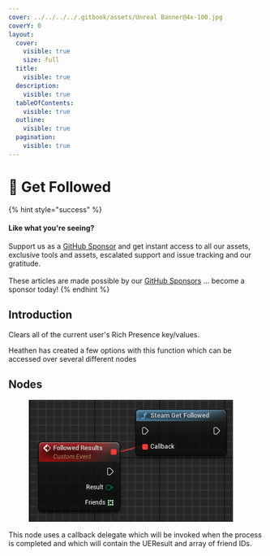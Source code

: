 ```yaml
---
cover: ../../../../.gitbook/assets/Unreal Banner@4x-100.jpg
coverY: 0
layout:
  cover:
    visible: true
    size: full
  title:
    visible: true
  description:
    visible: true
  tableOfContents:
    visible: true
  outline:
    visible: true
  pagination:
    visible: true
---
```


# 🔵 Get Followed

{% hint style="success" %}
#### Like what you're seeing?

Support us as a [GitHub Sponsor](../../../../become-a-sponsor/) and get instant access to all our assets, exclusive tools and assets, escalated support and issue tracking and our gratitude.\
\
These articles are made possible by our [GitHub Sponsors](../../../../become-a-sponsor/) ... become a sponsor today!
{% endhint %}

## Introduction

Clears all of the current user's Rich Presence key/values.

Heathen has created a few options with this function which can be accessed over several different nodes

## Nodes

<figure><img src="../../../../.gitbook/assets/image (17) (1) (1).png" alt=""><figcaption></figcaption></figure>

This node uses a callback delegate which will be invoked when the process is completed and which will contain the UEResult and array of friend IDs.
